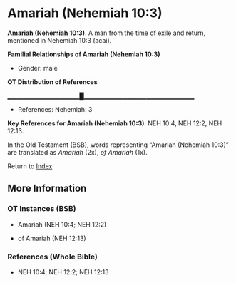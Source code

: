 # Amariah (Nehemiah 10:3)
**Amariah (Nehemiah 10:3)**. 
A man from the time of exile and return, mentioned in Nehemiah 10:3 (acai). 




**Familial Relationships of Amariah (Nehemiah 10:3)**


* Gender: male


**OT Distribution of References**

▁▁▁▁▁▁▁▁▁▁▁▁▁▁▁█▁▁▁▁▁▁▁▁▁▁▁▁▁▁▁▁▁▁▁▁▁▁▁
* References: Nehemiah: 3



**Key References for Amariah (Nehemiah 10:3)**: 
NEH 10:4, NEH 12:2, NEH 12:13. 


In the Old Testament (BSB), words representing “Amariah (Nehemiah 10:3)” are translated as 
*Amariah* (2x), *of Amariah* (1x). 




Return to [Index](00-Index.md)

## More Information

### OT Instances (BSB)

* Amariah (NEH 10:4; NEH 12:2)

* of Amariah (NEH 12:13)



### References (Whole Bible)

* NEH 10:4; NEH 12:2; NEH 12:13



